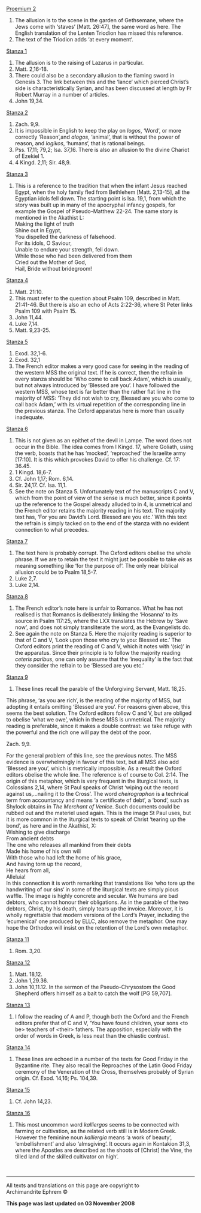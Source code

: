 [Proemium 2](kontak16.md)

1.  The allusion is to the scene in the garden of Gethsemane, where the
    Jews come with ‘staves’ \[Matt. 26:47\], the same word as here. The
    English translation of the Lenten Triodion has missed this
    reference.
2.  The text of the Triodion adds ‘at every moment‘.

[Stanza 1](kontak16.md)

1.  The allusion is to the raising of Lazarus in particular.
2.  Matt. 2,16-18.
3.  There could also be a secondary allusion to the flaming sword in
    Genesis 3. The link between this and the ‘lance‘ which pierced
    Christ’s side is characteristically Syrian, and has been discussed
    at length by Fr Robert Murray in a number of articles.
4.  John 19,34.

[Stanza 2](kontak16.md)

1.  Zach. 9,9.
2.  It is impossible in English to keep the play on *logos*, ‘Word‘, or
    more correctly ‘Reason‘,and *alogos*, ‘animal‘, that is without the
    power of reason, and *logikos*, ‘humans‘, that is rational beings.
3.  Pss. 17,11; 79,2; Isa. 37,16. There is also an allusion to the
    divine Chariot of Ezekiel 1.
4.  4 Kingd. 2,11; Sir. 48,9.

[Stanza 3](kontak16.md)

1.  This is a reference to the tradition that when the infant Jesus
    reached Egypt, when the holy family fled from Bethlehem \[Matt.
    2,13-15\], all the Egyptian idols fell down. The starting point is
    Isa. 19,1, from which the story was built up in many of the
    apocryphal infancy gospels, for example the Gospel of Pseudo-Matthew
    22-24. The same story is mentioned in the Akathist L:  
    Making the light of truth  
    Shine out in Egypt,  
    You dispelled the darkness of falsehood.  
    For its idols, O Saviour,  
    Unable to endure your strength, fell down.  
    While those who had been delivered from them  
    Cried out the Mother of God,  
    Hail, Bride without bridegroom\!

[Stanza 4](kontak16.md)

1.  Matt. 21:10.
2.  This must refer to the question about Psalm 109, described in Matt.
    21:41-46. But there is also an echo of Acts 2:22-36, where St Peter
    links Psalm 109 with Psalm 15.
3.  John 11,44.
4.  Luke 7,14.
5.  Matt. 9,23-25.

[Stanza 5](kontak16.md)

1.  Exod. 32,1-6.
2.  Exod. 32,1
3.  The French editor makes a very good case for seeing in the reading
    of the western MSS the original text. If he is correct, then the
    refrain in every stanza should be ‘Who come to call back Adam’,
    which is usually, but not always introduced by ‘Blessed are you’. I
    have followed the western MSS, whose text is far better than the
    rather flat line in the majority of MSS: ‘They did not wish to cry,
    Blessed are you who come to call back Adam,’ with its virtual
    repetition of the corresponding line in the previous stanza. The
    Oxford apparatus here is more than usually inadequate.

[Stanza 6](kontak16.md)

1.  This is not given as an epithet of the devil in Lampe. The word does
    not occur in the Bible. The idea comes from I Kingd. 17, where
    Goliath, using the verb, boasts that he has ‘mocked’, ‘reproached’
    the Israelite army \[17:10\]. It is this which provokes David to
    offer his challenge. Cf. 17: 36.45.
2.  1 Kingd. 18,6-7.
3.  Cf. John 1,17; Rom. 6,14.
4.  Sir. 24,17. Cf. Isa. 11,1.
5.  See the note on Stanza 5. Unfortunately text of the manuscripts C
    and V, which from the point of view of the sense is much better,
    since it points up the reference to the Gospel already alluded to in
    4, is unmetrical and the French editor retains the majority reading
    in his text. The majority text has, ‘For you are David’s Lord.
    Blessed are you etc.’ With this text the refrain is simply tacked on
    to the end of the stanza with no evident connection to what
    precedes.

[Stanza 7](kontak16.md)

1.  The text here is probably corrupt. The Oxford editors obelise the
    whole phrase. If we are to retain the text it might just be possible
    to take *eis* as meaning something like ‘for the purpose of‘. The
    only near biblical allusion could be to Psalm 18,5-7.
2.  Luke 2,7.
3.  Luke 2,14.

[Stanza 8](kontak16.md)

1.  The French editor’s note here is unfair to Romanos. What he has not
    realised is that Romanos is deliberately linking the ‘Hosanna’ to
    its source in Psalm 117:25, where the LXX translates the Hebrew by
    ‘Save now’, and does not simply transliterate the word, as the
    Evangelists do.
2.  See again the note on Stanza 5. Here the majority reading is
    superior to that of C and V, ‘Look upon those who cry to you:
    Blessed etc.’ The Oxford editors print the reading of C and V, which
    it notes with ‘(sic)’ in the apparatus. Since their principle is to
    follow the majority reading *ceteris paribus*, one can only assume
    that the ‘inequality’ is the fact that they consider the refrain to
    be ‘Blessed are you etc.’

[Stanza 9](kontak16.md)

1.  These lines recall the parable of the Unforgiving Servant, Matt.
    18,25.

This phrase, ‘as you are rich’, is the reading of the majority of MSS,
but adopting it entails omitting ‘Blessed are you’. For reasons given
above, this seems the best solution. The Oxford editors follow C and V,
but are obliged to obelise ‘what we owe’, which in these MSS is
unmetrical. The majority reading is preferable, since it makes a double
contrast: we take refuge with the powerful and the rich one will pay the
debt of the poor.

Zach. 9,9.

For the general problem of this line, see the previous notes. The MSS
evidence is overwhelmingly in favour of this text, but all MSS also add
‘Blessed are you’, which is metrically impossible. As a result the
Oxford editors obelise the whole line. The reference is of course to
Col. 2:14. The origin of this metaphor, which is very frequent in the
liturgical texts, is Colossians 2,14, where St Paul speaks of Christ
‘wiping out the record against us,…nailing it to the Cross’. The word
*cheirographon* is a technical term from accountancy and means ‘a
certificate of debt’, a ‘bond’, such as Shylock obtains in *The Merchant
of Venice*. Such documents could be rubbed out and the materiel used
again. This is the image St Paul uses, but it is more common in the
liturgical texts to speak of Christ ‘tearing up the bond’, as here and
in the Akathist, X:  
Wishing to give discharge  
From ancient debts  
The one who releases all mankind from their debts  
Made his home of his own will  
With those who had left the home of his grace,  
And having torn up the record,  
He hears from all,  
Alleluia\!  
In this connection it is worth remarking that translations like ‘who
tore up the handwriting of our sins‘ in some of the liturgical texts are
simply pious waffle. The image is highly concrete and secular. We humans
are bad debtors, who cannot honour their obligations. As in the parable
of the two debtors, Christ, by his death, simply tears up the invoice.
Moreover, it is wholly regrettable that modern versions of the Lord‘s
Prayer, including the ‘ecumenical‘ one produced by ELLC, also remove the
metaphor. One may hope the Orthodox will insist on the retention of the
Lord‘s own metaphor.

[Stanza 11](kontak16.md)

1.  Rom. 3,20.

[Stanza 12](kontak16.md)

1.  Matt. 18,12.
2.  John 1,29.36.
3.  John 10,11.12. In the sermon of the Pseudo-Chrysostom the Good
    Shepherd offers himself as a bait to catch the wolf \[PG 59,707\].

[Stanza 13](kontak16.md)

1.  I follow the reading of A and P, though both the Oxford and the
    French editors prefer that of C and V, ‘You have found children,
    your sons \<to be\> teachers of \<their\> fathers. The apposition,
    especially with the order of words in Greek, is less neat than the
    chiastic contrast.

[Stanza 14](kontak16.md)

1.  These lines are echoed in a number of the texts for Good Friday in
    the Byzantine rite. They also recall the Reproaches of the Latin
    Good Friday ceremony of the Veneration of the Cross, themselves
    probably of Syrian origin. Cf. Exod. 14,16; Ps. 104,39.

[Stanza 15](kontak16.md)

1.  Cf. John 14,23.

[Stanza 16](kontak16.md)

1.  This most uncommon word *kalliergos* seems to be connected with
    farming or cultivation, as the related verb still is in Modern
    Greek. However the feminine noun *kalliergia* means ‘a work of
    beauty’, ‘embellishment’ and also ‘almsgiving’. It occurs again in
    Kontakion 31,3, where the Apostles are described as the shoots of
    \[Christ\] the Vine, the tilled land of the skilled cultivator on
    high’.

 

-----

All texts and translations on this page are copyright to  
Archimandrite Ephrem ©

**This page was last updated on 03 November 2008**

